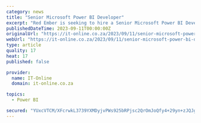 ```yaml
---
category: news
title: "Senior Microsoft Power BI Developer"
excerpt: "Red Ember is seeking to hire a Senior Microsoft Power BI Developer to join the BPM team. The individual selected will be crucial in converting data into valuable insights for our long-standing clients in the banking and financial sectors."
publishedDateTime: 2023-09-11T00:00:00Z
originalUrl: "https://it-online.co.za/2023/09/11/senior-microsoft-power-bi-developer-2/"
webUrl: "https://it-online.co.za/2023/09/11/senior-microsoft-power-bi-developer-2/"
type: article
quality: 17
heat: 17
published: false

provider:
  name: IT-Online
  domain: it-online.co.za

topics:
  - Power BI

secured: "YUxcVTCM/XFcrwkL3739YXMDyjvPWs925bRPjsc2QrOmJoQfy4+29yn+zJQJgvOVekpEoEuBZBm8rt2abUDkKuFxJFP3oekiCFVOpHxW9MwRheos2VhebO8P4AT0u9eRut5xo/0PUWBkkUSJny4lVx2gJ5IPnMZqQoQxVaYnL8BTsyCvcyLMRK7WgUGZyhAvJSVrnzbl7NHEr4yj6oIz2nLifGGNrW7ZW2dDwV4z4Y1KSk0KKnHX+iHZfUUe9w5VDiq21euhKSrCXJPfh4qaGiqOievjGL32XHy6rbPn3aXEmXTDnuyZubzjzs0XAyzbWKtNIm60T3Yr/i+IJ4ptNpxIHlqIdZ4cg0zRzobRBtQ=;rzDyXlKYykNJXQISC8w5bw=="
---
```


